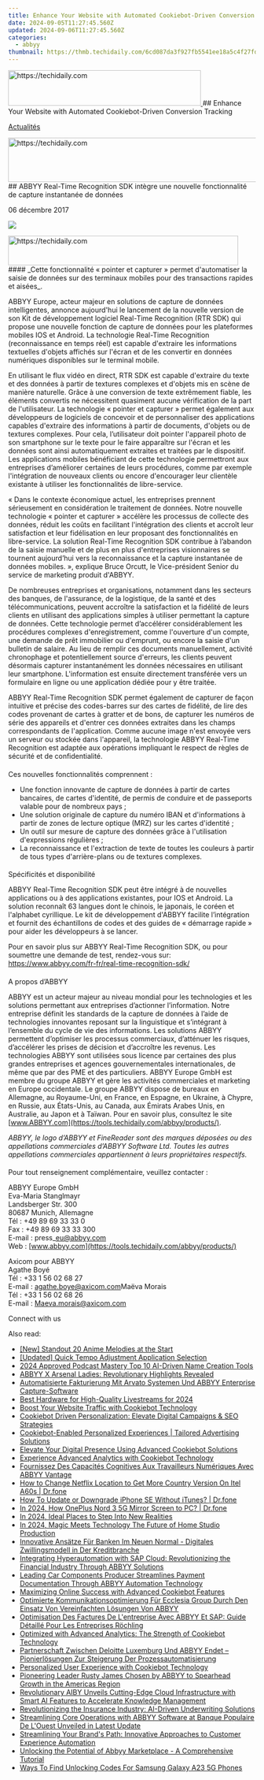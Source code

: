 ```yaml
---
title: Enhance Your Website with Automated Cookiebot-Driven Conversion Tracking
date: 2024-09-05T11:27:45.560Z
updated: 2024-09-06T11:27:45.560Z
categories:
  - abbyy
thumbnail: https://thmb.techidaily.com/6cd087da3f927fb5541ee18a5c4f27fd477ab52940ff719d4e3de086cc546e4e.jpg
---
```


<!-- affiliate ads begin -->
<a href="https://aligracehair.sjv.io/c/5597632/2115935/19272" target="_top" id="2115935">
  <img src="//a.impactradius-go.com/display-ad/19272-2115935" border="0" alt="https://techidaily.com" width="392" height="72"/>
</a>
<img height="0" width="0" src="https://aligracehair.sjv.io/i/5597632/2115935/19272" style="position:absolute;visibility:hidden;" border="0" />
<!-- affiliate ads end -->
## Enhance Your Website with Automated Cookiebot-Driven Conversion Tracking

[Actualités](https://tools.techidaily.com/abbyy/products/)

<!-- affiliate ads begin -->
<a href="https://zebaoaffiliateprogram.pxf.io/c/5597632/2137976/21526" target="_top" id="2137976">
  <img src="//a.impactradius-go.com/display-ad/21526-2137976" border="0" alt="https://techidaily.com" width="728" height="90"/>
</a>
<img height="0" width="0" src="https://zebaoaffiliateprogram.pxf.io/i/5597632/2137976/21526" style="position:absolute;visibility:hidden;" border="0" />
<!-- affiliate ads end -->
## ABBYY Real-Time Recognition SDK intègre une nouvelle fonctionnalité de capture instantanée de données

06 décembre 2017

![](https://content.abbyy.com/-/media/project/abbyy/abbyy/branchtemplates/shutterstock_1272462163_1296-x-729.jpg?h=729&iar=0&w=1296)

<!-- affiliate ads begin -->
<a href="https://aligracehair.sjv.io/c/5597632/2135360/19272" target="_top" id="2135360">
  <img src="//a.impactradius-go.com/display-ad/19272-2135360" border="0" alt="https://techidaily.com" width="468" height="60"/>
</a>
<img height="0" width="0" src="https://aligracehair.sjv.io/i/5597632/2135360/19272" style="position:absolute;visibility:hidden;" border="0" />
<!-- affiliate ads end -->
#### _Cette fonctionnalité « pointer et capturer » permet d'automatiser la saisie de données sur des terminaux mobiles pour des transactions rapides et aisées_.

  
ABBYY Europe, acteur majeur en solutions de capture de données intelligentes, annonce aujourd'hui le lancement de la nouvelle version de son Kit de développement logiciel Real-Time Recognition (RTR SDK) qui propose une nouvelle fonction de capture de données pour les plateformes mobiles IOS et Android. La technologie Real-Time Recognition (reconnaissance en temps réel) est capable d'extraire les informations textuelles d'objets affichés sur l'écran et de les convertir en données numériques disponibles sur le terminal mobile.

  
En utilisant le flux vidéo en direct, RTR SDK est capable d'extraire du texte et des données à partir de textures complexes et d'objets mis en scène de manière naturelle. Grâce à une conversion de texte extrêmement fiable, les éléments convertis ne nécessitent quasiment aucune vérification de la part de l'utilisateur. La technologie « pointer et capturer » permet également aux développeurs de logiciels de concevoir et de personnaliser des applications capables d'extraire des informations à partir de documents, d'objets ou de textures complexes. Pour cela, l’utilisateur doit pointer l'appareil photo de son smartphone sur le texte pour le faire apparaître sur l'écran et les données sont ainsi automatiquement extraites et traitées par le dispositif. Les applications mobiles bénéficiant de cette technologie permettront aux entreprises d’améliorer certaines de leurs procédures, comme par exemple l'intégration de nouveaux clients ou encore d'encourager leur clientèle existante à utiliser les fonctionnalités de libre-service.

  
« Dans le contexte économique actuel, les entreprises prennent sérieusement en considération le traitement de données. Notre nouvelle technologie « pointer et capturer » accélère les processus de collecte des données, réduit les coûts en facilitant l'intégration des clients et accroît leur satisfaction et leur fidélisation en leur proposant des fonctionnalités en libre-service. La solution Real-Time Recognition SDK contribue à l’abandon de la saisie manuelle et de plus en plus d'entreprises visionnaires se tournent aujourd’hui vers la reconnaissance et la capture instantanée de données mobiles. », explique Bruce Orcutt, le Vice-président Senior du service de marketing produit d'ABBYY.

  
De nombreuses entreprises et organisations, notamment dans les secteurs des banques, de l'assurance, de la logistique, de la santé et des télécommunications, peuvent accroître la satisfaction et la fidélité de leurs clients en utilisant des applications simples à utiliser permettant la capture de données. Cette technologie permet d’accélérer considérablement les procédures complexes d'enregistrement, comme l'ouverture d'un compte, une demande de prêt immobilier ou d'emprunt, ou encore la saisie d'un bulletin de salaire. Au lieu de remplir ces documents manuellement, activité chronophage et potentiellement source d'erreurs, les clients peuvent désormais capturer instantanément les données nécessaires en utilisant leur smartphone. L'information est ensuite directement transférée vers un formulaire en ligne ou une application dédiée pour y être traitée.

  
ABBYY Real-Time Recognition SDK permet également de capturer de façon intuitive et précise des codes-barres sur des cartes de fidélité, de lire des codes provenant de cartes à gratter et de bons, de capturer les numéros de série des appareils et d'entrer ces données extraites dans les champs correspondants de l'application. Comme aucune image n'est envoyée vers un serveur ou stockée dans l'appareil, la technologie ABBYY Real-Time Recognition est adaptée aux opérations impliquant le respect de règles de sécurité et de confidentialité.

####   
Ces nouvelles fonctionnalités comprennent :

* Une fonction innovante de capture de données à partir de cartes bancaires, de cartes d'identité, de permis de conduire et de passeports valable pour de nombreux pays ;
* Une solution originale de capture du numéro IBAN et d'informations à partir de zones de lecture optique (MRZ) sur les cartes d'identité ;
* Un outil sur mesure de capture des données grâce à l'utilisation d'expressions régulières ;
* La reconnaissance et l'extraction de texte de toutes les couleurs à partir de tous types d'arrière-plans ou de textures complexes.

####   
Spécificités et disponibilité

  
ABBYY Real-Time Recognition SDK peut être intégré à de nouvelles applications ou à des applications existantes, pour IOS et Android. La solution reconnaît 63 langues dont le chinois, le japonais, le coréen et l'alphabet cyrillique. Le kit de développement d'ABBYY facilite l’intégration et fournit des échantillons de codes et des guides de « démarrage rapide » pour aider les développeurs à se lancer.

Pour en savoir plus sur ABBYY Real-Time Recognition SDK, ou pour soumettre une demande de test, rendez-vous sur: https://www.abbyy.com/fr-fr/real-time-recognition-sdk/

####   
A propos d’ABBYY

  
ABBYY est un acteur majeur au niveau mondial pour les technologies et les solutions permettant aux entreprises d’actionner l’information. Notre entreprise définit les standards de la capture de données à l’aide de technologies innovantes reposant sur la linguistique et s’intégrant à l’ensemble du cycle de vie des informations. Les solutions ABBYY permettent d’optimiser les processus commerciaux, d’atténuer les risques, d’accélérer les prises de décision et d’accroître les revenus. Les technologies ABBYY sont utilisées sous licence par certaines des plus grandes entreprises et agences gouvernementales internationales, de même que par des PME et des particuliers. ABBYY Europe GmbH est membre du groupe ABBYY et gère les activités commerciales et marketing en Europe occidentale. Le groupe ABBYY dispose de bureaux en Allemagne, au Royaume-Uni, en France, en Espagne, en Ukraine, à Chypre, en Russie, aux États-Unis, au Canada, aux Émirats Arabes Unis, en Australie, au Japon et à Taïwan. Pour en savoir plus, consultez le site [www.ABBYY.com](https://tools.techidaily.com/abbyy/products/).

_ABBYY, le logo d’ABBYY et FineReader sont des marques déposées ou des appellations commerciales d’ABBYY Software Ltd. Toutes les autres appellations commerciales appartiennent à leurs propriétaires respectifs._

####   
Pour tout renseignement complémentaire, veuillez contacter :

  
ABBYY Europe GmbH  
Eva-Maria Stanglmayr  
Landsberger Str. 300  
80687 Munich, Allemagne  
Tél : +49 89 69 33 33 0  
Fax : +49 89 69 33 33 300  
E-mail : press\_eu@abbyy.com  
Web : [www.abbyy.com](https://tools.techidaily.com/abbyy/products/)

Axicom pour ABBYY  
Agathe Boyé  
Tél : +33 1 56 02 68 27  
E-mail : [agathe.boye@axicom.com](https://tools.techidaily.com/abbyy/products/)Maëva Morais  
Tél : +33 1 56 02 68 26  
E-mail : [Maeva.morais@axicom.com](https://tools.techidaily.com/abbyy/products/)

Connect with us

<ins class="adsbygoogle"
     style="display:block"
     data-ad-format="autorelaxed"
     data-ad-client="ca-pub-7571918770474297"
     data-ad-slot="1223367746"></ins>



<ins class="adsbygoogle"
     style="display:block"
     data-ad-client="ca-pub-7571918770474297"
     data-ad-slot="8358498916"
     data-ad-format="auto"
     data-full-width-responsive="true"></ins>

<span class="atpl-alsoreadstyle">Also read:</span>
<div><ul>
<li><a href="https://extra-skills.techidaily.com/new-standout-20-anime-melodies-at-the-start/"><u>[New] Standout 20 Anime Melodies at the Start</u></a></li>
<li><a href="https://extra-support.techidaily.com/updated-quick-tempo-adjustment-application-selection/"><u>[Updated] Quick Tempo Adjustment Application Selection</u></a></li>
<li><a href="https://extra-support.techidaily.com/2024-approved-podcast-mastery-top-10-ai-driven-name-creation-tools/"><u>2024 Approved  Podcast Mastery  Top 10 AI-Driven Name Creation Tools</u></a></li>
<li><a href="https://discover-best.techidaily.com/abbyy-x-arsenal-ladies-revolutionary-highlights-revealed/"><u>ABBYY X Arsenal Ladies: Revolutionary Highlights Revealed</u></a></li>
<li><a href="https://discover-best.techidaily.com/automatisierte-fakturierung-mit-arvato-systemen-und-abbyy-enterprise-capture-software/"><u>Automatisierte Fakturierung Mit Arvato Systemen Und ABBYY Enterprise Capture-Software</u></a></li>
<li><a href="https://fox-access.techidaily.com/best-hardware-for-high-quality-livestreams-for-2024/"><u>Best Hardware for High-Quality Livestreams for 2024</u></a></li>
<li><a href="https://discover-best.techidaily.com/boost-your-website-traffic-with-cookiebot-technology/"><u>Boost Your Website Traffic with Cookiebot Technology</u></a></li>
<li><a href="https://discover-best.techidaily.com/cookiebot-driven-personalization-elevate-digital-campaigns-and-seo-strategies/"><u>Cookiebot Driven Personalization: Elevate Digital Campaigns & SEO Strategies</u></a></li>
<li><a href="https://discover-best.techidaily.com/cookiebot-enabled-personalized-experiences-tailored-advertising-solutions/"><u>Cookiebot-Enabled Personalized Experiences | Tailored Advertising Solutions</u></a></li>
<li><a href="https://discover-best.techidaily.com/elevate-your-digital-presence-using-advanced-cookiebot-solutions/"><u>Elevate Your Digital Presence Using Advanced Cookiebot Solutions</u></a></li>
<li><a href="https://discover-best.techidaily.com/experience-advanced-analytics-with-cookiebot-technology/"><u>Experience Advanced Analytics with Cookiebot Technology</u></a></li>
<li><a href="https://discover-best.techidaily.com/fournissez-des-capacites-cognitives-aux-travailleurs-numeriques-avec-abbyy-vantage/"><u>Fournissez Des Capacités Cognitives Aux Travailleurs Numériques Avec ABBYY Vantage</u></a></li>
<li><a href="https://fake-location.techidaily.com/how-to-change-netflix-location-to-get-more-country-version-on-itel-a60s-drfone-by-drfone-virtual-android/"><u>How to Change Netflix Location to Get More Country Version On Itel A60s | Dr.fone</u></a></li>
<li><a href="https://review-topics.techidaily.com/how-to-update-or-downgrade-iphone-se-without-itunes-drfone-by-drfone-ios-system-repair-ios-system-repair/"><u>How To Update or Downgrade iPhone SE Without iTunes? | Dr.fone</u></a></li>
<li><a href="https://screen-mirror.techidaily.com/in-2024-how-oneplus-nord-3-5g-mirror-screen-to-pc-drfone-by-drfone-android/"><u>In 2024, How OnePlus Nord 3 5G Mirror Screen to PC? | Dr.fone</u></a></li>
<li><a href="https://some-techniques.techidaily.com/in-2024-ideal-places-to-step-into-new-realities/"><u>In 2024, Ideal Places to Step Into New Realities</u></a></li>
<li><a href="https://extra-skills.techidaily.com/in-2024-magic-meets-technology-the-future-of-home-studio-production/"><u>In 2024, Magic Meets Technology  The Future of Home Studio Production</u></a></li>
<li><a href="https://discover-best.techidaily.com/innovative-ansatze-fur-banken-im-neuen-normal-digitales-zwillingsmodell-in-der-kreditbranche/"><u>Innovative Ansätze Für Banken Im Neuen Normal - Digitales Zwillingsmodell in Der Kreditbranche</u></a></li>
<li><a href="https://discover-best.techidaily.com/integrating-hyperautomation-with-sap-cloud-revolutionizing-the-financial-industry-through-abbyy-solutions/"><u>Integrating Hyperautomation with SAP Cloud: Revolutionizing the Financial Industry Through ABBYY Solutions</u></a></li>
<li><a href="https://discover-best.techidaily.com/leading-car-components-producer-streamlines-payment-documentation-through-abbyy-automation-technology/"><u>Leading Car Components Producer Streamlines Payment Documentation Through ABBYY Automation Technology</u></a></li>
<li><a href="https://discover-best.techidaily.com/maximizing-online-success-with-advanced-cookiebot-features/"><u>Maximizing Online Success with Advanced Cookiebot Features</u></a></li>
<li><a href="https://discover-best.techidaily.com/optimierte-kommunikationsoptimierung-fur-ecclesia-group-durch-den-einsatz-von-vereinfachten-losungen-von-abbyy/"><u>Optimierte Kommunikationsoptimierung Für Ecclesia Group Durch Den Einsatz Von Vereinfachten Lösungen Von ABBYY</u></a></li>
<li><a href="https://discover-best.techidaily.com/optimisation-des-factures-de-lentreprise-avec-abbyy-et-sap-guide-detaille-pour-les-entreprises-rochling/"><u>Optimisation Des Factures De L'entreprise Avec ABBYY Et SAP: Guide Détaillé Pour Les Entreprises Röchling</u></a></li>
<li><a href="https://discover-best.techidaily.com/optimized-with-advanced-analytics-the-strength-of-cookiebot-technology/"><u>Optimized with Advanced Analytics: The Strength of Cookiebot Technology</u></a></li>
<li><a href="https://discover-best.techidaily.com/partnerschaft-zwischen-deloitte-luxemburg-und-abbyy-endet-pionierlosungen-zur-steigerung-der-prozessautomatisierung/"><u>Partnerschaft Zwischen Deloitte Luxemburg Und ABBYY Endet – Pionierlösungen Zur Steigerung Der Prozessautomatisierung</u></a></li>
<li><a href="https://discover-best.techidaily.com/personalized-user-experience-with-cookiebot-technology/"><u>Personalized User Experience with Cookiebot Technology</u></a></li>
<li><a href="https://discover-best.techidaily.com/pioneering-leader-rusty-james-chosen-by-abbyy-to-spearhead-growth-in-the-americas-region/"><u>Pioneering Leader Rusty James Chosen by ABBYY to Spearhead Growth in the Americas Region</u></a></li>
<li><a href="https://discover-best.techidaily.com/revolutionary-aiby-unveils-cutting-edge-cloud-infrastructure-with-smart-ai-features-to-accelerate-knowledge-management/"><u>Revolutionary AIBY Unveils Cutting-Edge Cloud Infrastructure with Smart AI Features to Accelerate Knowledge Management</u></a></li>
<li><a href="https://discover-best.techidaily.com/revolutionizing-the-insurance-industry-ai-driven-underwriting-solutions/"><u>Revolutionizing the Insurance Industry: AI-Driven Underwriting Solutions</u></a></li>
<li><a href="https://discover-best.techidaily.com/streamlining-core-operations-with-abbyy-software-at-banque-populaire-de-louest-unveiled-in-latest-update/"><u>Streamlining Core Operations with ABBYY Software at Banque Populaire De L'Ouest Unveiled in Latest Update</u></a></li>
<li><a href="https://discover-best.techidaily.com/streamlining-your-brands-path-innovative-approaches-to-customer-experience-automation/"><u>Streamlining Your Brand's Path: Innovative Approaches to Customer Experience Automation</u></a></li>
<li><a href="https://discover-best.techidaily.com/unlocking-the-potential-of-abbyy-marketplace-a-comprehensive-tutorial/"><u>Unlocking the Potential of Abbyy Marketplace - A Comprehensive Tutorial</u></a></li>
<li><a href="https://sim-unlock.techidaily.com/ways-to-find-unlocking-codes-for-samsung-galaxy-a23-5g-phones-by-drfone-android/"><u>Ways To Find Unlocking Codes For Samsung Galaxy A23 5G Phones</u></a></li>
</ul></div>

